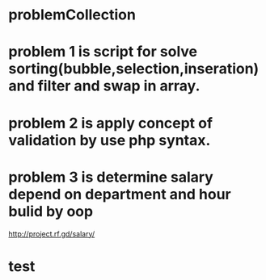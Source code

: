 # problemCollection
# problem 1 is script for solve sorting(bubble,selection,inseration) and filter and swap in  array.
# problem 2 is apply concept of validation by use php syntax.
# problem 3 is determine salary depend on department and hour bulid by oop
 http://project.rf.gd/salary/
# test
